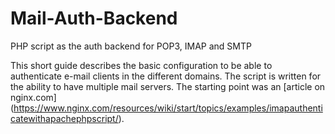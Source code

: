 # Mail-Auth-Backend
PHP script as the auth backend for POP3, IMAP and SMTP

This short guide describes the basic configuration to be able to authenticate e-mail clients in the different domains.
The script is written for the ability to have multiple mail servers.
The starting point was an [article on nginx.com] (https://www.nginx.com/resources/wiki/start/topics/examples/imapauthenticatewithapachephpscript/).
